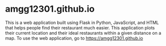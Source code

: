 # amgg12301.github.io
This is a web application built using Flask in Python, JavaScript, and HTML
that helps people find their restaurant much easier. This application plots
their current location and their ideal restaurants within a given distance
on a map. To use the web application, go to https://amgg12301.github.io

